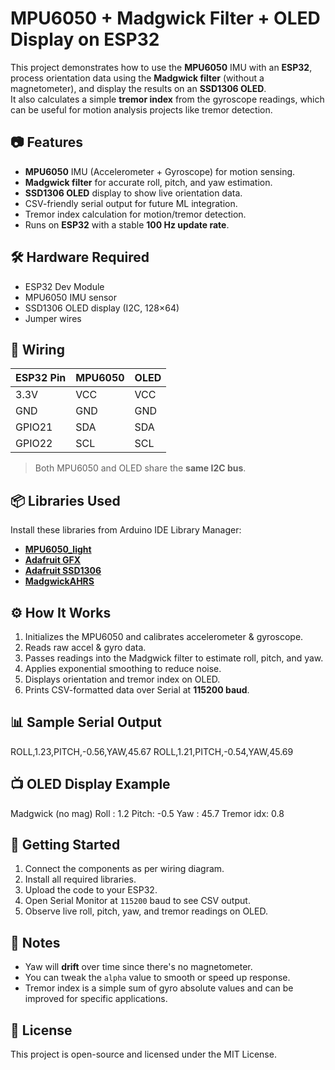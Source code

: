 # MPU6050 + Madgwick Filter + OLED Display on ESP32

This project demonstrates how to use the **MPU6050** IMU with an **ESP32**, process orientation data using the **Madgwick filter** (without a magnetometer), and display the results on an **SSD1306 OLED**.  
It also calculates a simple **tremor index** from the gyroscope readings, which can be useful for motion analysis projects like tremor detection.

## 📷 Features
- **MPU6050** IMU (Accelerometer + Gyroscope) for motion sensing.
- **Madgwick filter** for accurate roll, pitch, and yaw estimation.
- **SSD1306 OLED** display to show live orientation data.
- CSV-friendly serial output for future ML integration.
- Tremor index calculation for motion/tremor detection.
- Runs on **ESP32** with a stable **100 Hz update rate**.

## 🛠 Hardware Required
- ESP32 Dev Module
- MPU6050 IMU sensor
- SSD1306 OLED display (I2C, 128×64)
- Jumper wires

## 🔌 Wiring
| ESP32 Pin | MPU6050 | OLED |
|-----------|---------|------|
| 3.3V      | VCC     | VCC  |
| GND       | GND     | GND  |
| GPIO21    | SDA     | SDA  |
| GPIO22    | SCL     | SCL  |

> Both MPU6050 and OLED share the **same I2C bus**.

## 📦 Libraries Used
Install these libraries from Arduino IDE Library Manager:
- **[MPU6050_light](https://github.com/rfetick/MPU6050_light)**
- **[Adafruit GFX](https://github.com/adafruit/Adafruit-GFX-Library)**
- **[Adafruit SSD1306](https://github.com/adafruit/Adafruit_SSD1306)**
- **[MadgwickAHRS](https://github.com/arduino-libraries/MadgwickAHRS)**

## ⚙️ How It Works
1. Initializes the MPU6050 and calibrates accelerometer & gyroscope.
2. Reads raw accel & gyro data.
3. Passes readings into the Madgwick filter to estimate roll, pitch, and yaw.
4. Applies exponential smoothing to reduce noise.
5. Displays orientation and tremor index on OLED.
6. Prints CSV-formatted data over Serial at **115200 baud**.

## 📊 Sample Serial Output
ROLL,1.23,PITCH,-0.56,YAW,45.67
ROLL,1.21,PITCH,-0.54,YAW,45.69
## 📺 OLED Display Example
Madgwick (no mag)
Roll : 1.2
Pitch: -0.5
Yaw : 45.7
Tremor idx: 0.8
## 🚀 Getting Started
1. Connect the components as per wiring diagram.
2. Install all required libraries.
3. Upload the code to your ESP32.
4. Open Serial Monitor at `115200` baud to see CSV output.
5. Observe live roll, pitch, yaw, and tremor readings on OLED.

## 📌 Notes
- Yaw will **drift** over time since there's no magnetometer.
- You can tweak the `alpha` value to smooth or speed up response.
- Tremor index is a simple sum of gyro absolute values and can be improved for specific applications.

## 📜 License
This project is open-source and licensed under the MIT License.
